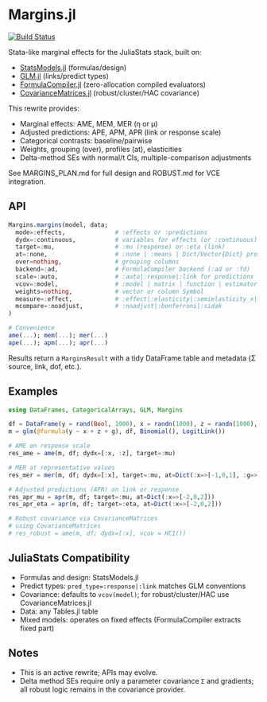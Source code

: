 # Margins.jl

[![Build Status](https://github.com/emfeltham/Margins.jl/workflows/CI/badge.svg)](https://github.com/emfeltham/Margins.jl/actions)

Stata-like marginal effects for the JuliaStats stack, built on:
- [StatsModels.jl](https://github.com/JuliaStats/StatsModels.jl) (formulas/design)
- [GLM.jl](https://github.com/JuliaStats/GLM.jl) (links/predict types)
- [FormulaCompiler.jl](https://github.com/emfeltham/FormulaCompiler.jl) (zero-allocation compiled evaluators)
- [CovarianceMatrices.jl](https://github.com/gragusa/CovarianceMatrices.jl) (robust/cluster/HAC covariance)

This rewrite provides:
- Marginal effects: AME, MEM, MER (η or μ)
- Adjusted predictions: APE, APM, APR (link or response scale)
- Categorical contrasts: baseline/pairwise
- Weights, grouping (over), profiles (at), elasticities
- Delta-method SEs with normal/t CIs, multiple-comparison adjustments

See MARGINS_PLAN.md for full design and ROBUST.md for VCE integration.

## API

```julia
Margins.margins(model, data; 
  mode=:effects,              # :effects or :predictions
  dydx=:continuous,           # variables for effects (or :continuous)
  target=:mu,                 # :mu (response) or :eta (link)
  at=:none,                   # :none | :means | Dict/Vector{Dict} profiles
  over=nothing,               # grouping columns
  backend=:ad,                # FormulaCompiler backend (:ad or :fd)
  scale=:auto,                # :auto|:response|:link for predictions
  vcov=:model,                # :model | matrix | function | estimator (CovarianceMatrices)
  weights=nothing,            # vector or column Symbol
  measure=:effect,            # :effect|:elasticity|:semielasticity_x|:semielasticity_y
  mcompare=:noadjust,         # :noadjust|:bonferroni|:sidak
)

# Convenience
ame(...); mem(...); mer(...)
ape(...); apm(...); apr(...)
```

Results return a `MarginsResult` with a tidy DataFrame table and metadata (Σ source, link, dof, etc.).

## Examples

```julia
using DataFrames, CategoricalArrays, GLM, Margins

df = DataFrame(y = rand(Bool, 1000), x = randn(1000), z = randn(1000), g = categorical(rand(["A","B"], 1000)))
m = glm(@formula(y ~ x + z + g), df, Binomial(), LogitLink())

# AME on response scale
res_ame = ame(m, df; dydx=[:x, :z], target=:mu)

# MER at representative values
res_mer = mer(m, df; dydx=[:x], target=:mu, at=Dict(:x=>[-1,0,1], :g=>["A","B"]))

# Adjusted predictions (APR) on link or response
res_apr_mu = apr(m, df; target=:mu, at=Dict(:x=>[-2,0,2]))
res_apr_eta = apr(m, df; target=:eta, at=Dict(:x=>[-2,0,2]))

# Robust covariance via CovarianceMatrices
# using CovarianceMatrices
# res_robust = ame(m, df; dydx=[:x], vcov = HC1())
```

## JuliaStats Compatibility

- Formulas and design: StatsModels.jl
- Predict types: `pred_type=:response|:link` matches GLM conventions
- Covariance: defaults to `vcov(model)`; for robust/cluster/HAC use CovarianceMatrices.jl 
- Data: any Tables.jl table
- Mixed models: operates on fixed effects (FormulaCompiler extracts fixed part)

## Notes

- This is an active rewrite; APIs may evolve.
- Delta method SEs require only a parameter covariance `Σ` and gradients; all robust logic remains in the covariance provider.
